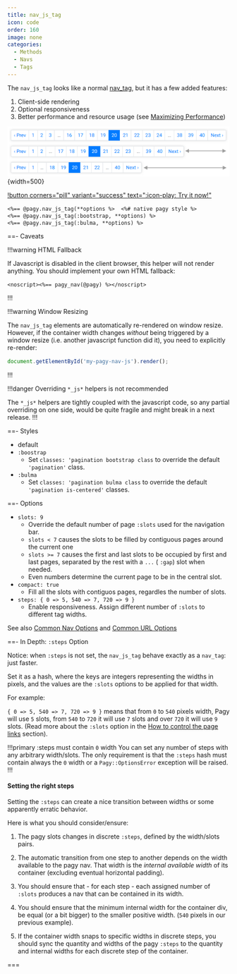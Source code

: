 ```yaml
---
title: nav_js_tag
icon: code
order: 160
image: none
categories:
  - Methods
  - Navs
  - Tags
---
```


The `nav_js_tag` looks like a normal [nav_tag](nav_tag.md), but it has a few added features:

1. Client-side rendering
2. Optional responsiveness
3. Better performance and resource usage (see [Maximizing Performance](../../guides/how-to#maximize-performance))

![Responsive nav_js_tag (:bootstrap style)](/assets/images/bootstrap_nav_js.png){width=500}

[!button corners="pill" variant="success" text=":icon-play: Try it now!"](../../sandbox/playground.md#3-demo-app)

```erb
<%== @pagy.nav_js_tag(**options %>  <%# native pagy style %>
<%== @pagy.nav_js_tag(:bootstrap, **options) %>
<%== @pagy.nav_js_tag(:bulma, **options) %>
```
  
==- Caveats

!!!warning HTML Fallback

If Javascript is disabled in the client browser, this helper will not render anything. You should implement your own HTML fallback:

```erb
<noscript><%== pagy_nav(@pagy) %></noscript>
```

!!!

!!!warning Window Resizing

The `nav_js_tag` elements are automatically re-rendered on window resize. However, if the container width changes *without*
being triggered by a window resize (i.e. another javascript function did it), you need to explicitly re-render:

```js
document.getElementById('my-pagy-nav-js').render();
```

!!!

!!!danger Overriding `*_js*` helpers is not recommended

The `*_js*` helpers are tightly coupled with the javascript code, so any partial overriding on one side, would be quite fragile
and might break in a next release.
!!!

==- Styles

- default
- `:boostrap`
  - Set `classes: 'pagination bootstrap class` to override the default `'pagination'` class.
- `:bulma`
  - Set `classes: 'pagination bulma class` to override the default `'pagination is-centered'` classes.

==- Options

- `slots: 9`
  - Override the default number of page `:slots` used for the navigation bar.
  - `slots < 7` causes the slots to be filled by contiguous pages around the current one
  - `slots >= 7` causes the first and last slots to be occupied by first and last pages, separated by the rest with a `...` (
    `:gap`) slot when needed.
  - Even numbers determine the current page to be in the central slot.
- `compact: true`
  - Fill all the slots with contiguos pages, regardles the number of slots.
- `steps: { 0 => 5, 540 => 7, 720 => 9 }`
  - Enable responsiveness. Assign different number of `:slots` to different tag widths.

See also [Common Nav Options](../methods#common-nav-options) and [Common URL Options](../methods#common-url-options)

==- In Depth: `:steps` Option

Notice: when `:steps` is not set, the `nav_js_tag` behave exactly as a `nav_tag`: just faster.

Set it as a hash, where the keys are integers representing the widths in pixels, and the values are the `:slots` options to be
applied for that width.

For example:

`{ 0 => 5, 540 => 7, 720 => 9 }` means that from `0` to `540` pixels width, Pagy will use `5` slots, from `540` to `720` it will
use `7` slots and over `720` it will use `9` slots. (Read more about the `:slots`
option in the [How to control the page links](/docs/how-to#control-the-page-links) section).

!!!primary :steps must contain `0` width You can set any number of steps with any arbitrary width/slots. The only requirement is
that the `:steps` hash must contain always the `0` width or a `Pagy::OptionsError` exception will be raised.
!!!

#### Setting the right steps

Setting the `:steps` can create a nice transition between widths or some apparently erratic behavior.

Here is what you should consider/ensure:

1. The pagy slots changes in discrete `:steps`, defined by the width/slots pairs.

2. The automatic transition from one step to another depends on the width available to the pagy nav. That width is the _internal
   available width_ of its container (excluding eventual horizontal padding).

3. You should ensure that - for each step - each assigned number of `:slots` produces a nav that can be contained in its width.

4. You should ensure that the minimum internal width for the container div, be equal (or a bit bigger) to the smaller positive
   width. (`540` pixels in our previous example).

5. If the container width snaps to specific widths in discrete steps, you should sync the quantity and widths of the pagy `:steps`
   to the quantity and internal widths for each discrete step of the container.

===
